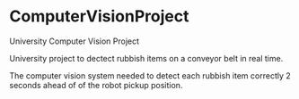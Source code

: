 # ComputerVisionProject
University Computer Vision Project

University project to dectect rubbish items on a conveyor belt in real time.

The computer vision system needed to detect each rubbish item correctly 2 seconds ahead of of the robot pickup position.
